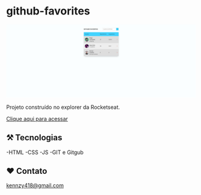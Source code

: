 # github-favorites

![preview](https://github.com/KennzyCardoso/github-favorites/blob/master/README.jpeg)

Projeto construído no explorer da Rocketseat.

[Clique aqui para acessar](https://kennzycardoso.github.io/github-favorites/) 

## ⚒ Tecnologias

-HTML
-CSS
-JS
-GIT e Gitgub

## ❤ Contato

kennzy418@gmail.com
